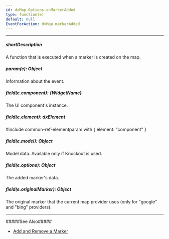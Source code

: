 ```yaml
---
id: dxMap.Options.onMarkerAdded
type: function(e)
default: null
EventForAction: dxMap.markerAdded
---
```

---
##### shortDescription
A function that is executed when a marker is created on the map.

##### param(e): Object
Information about the event.

##### field(e.component): {WidgetName}
The UI component's instance.

##### field(e.element): dxElement
#include common-ref-elementparam with { element: "component" }

##### field(e.model): Object
Model data. Available only if Knockout is used.

##### field(e.options): Object
The added marker's data.

##### field(e.originalMarker): Object
The original marker that the current map provider uses (only for "google" and "bing" providers).

---
#####See Also#####
- [Add and Remove a Marker](/concepts/05%20Widgets/Map/20%20Configure%20Markers/05%20Add%20and%20Remove.md '/Documentation/Guide/Widgets/Map/Configure_Markers/Add_and_Remove/')